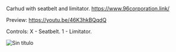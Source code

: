 Carhud with seatbelt and limitator. https://www.96corporation.link/

Preview:
https://youtu.be/46K3hkBQqdQ

Controls:
X - Seatbelt.
1 - Limitator.

![Sin título](https://user-images.githubusercontent.com/101216398/170699983-8a6638ed-4246-403e-81fc-9a3b987e976f.png)
